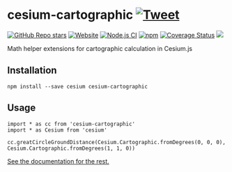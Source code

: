 # cesium-cartographic [![Tweet](https://img.shields.io/twitter/url/http/shields.io.svg?style=social)](https://twitter.com/intent/tweet?text=Meet%20this%20awesome%20library&url=https://github.com/nicolas-van/cesium-cartographic&via=nicolasvanhoren&hashtags=cesium)

[![GitHub Repo stars](https://img.shields.io/github/stars/nicolas-van/cesium-cartographic?style=social)](https://github.com/nicolas-van/cesium-cartographic) [![Website](https://img.shields.io/website.svg?url=http%3A%2F%2Fnicolas-van.github.io%2Fcesium-cartographic)](https://nicolas-van.github.io/cesium-cartographic)
[![Node.js CI](https://github.com/nicolas-van/cesium-cartographic/workflows/Node.js%20CI/badge.svg)](https://github.com/nicolas-van/cesium-cartographic/actions) [![npm](https://img.shields.io/npm/v/cesium-cartographic)](https://www.npmjs.com/package/cesium-cartographic) [![Coverage Status](https://coveralls.io/repos/github/nicolas-van/cesium-cartographic/badge.svg?branch=main)](https://coveralls.io/github/nicolas-van/cesium-cartographic?branch=main) [![](https://data.jsdelivr.com/v1/package/npm/cesium-cartographic/badge)](https://www.jsdelivr.com/package/npm/cesium-cartographic)

Math helper extensions for cartographic calculation in Cesium.js

## Installation

```
npm install --save cesium cesium-cartographic
```

## Usage

```
import * as cc from 'cesium-cartographic'
import * as Cesium from 'cesium'

cc.greatCircleGroundDistance(Cesium.Cartographic.fromDegrees(0, 0, 0), Cesium.Cartographic.fromDegrees(1, 1, 0))
```

[See the documentation for the rest.](https://nicolas-van.github.io/cesium-cartographic/)
